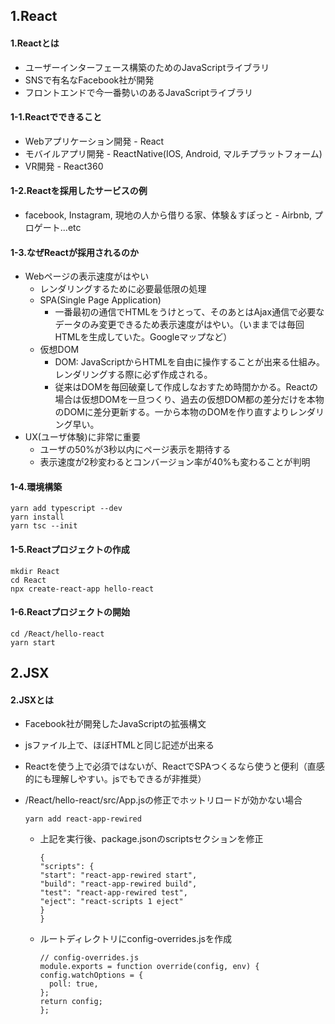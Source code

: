 ## 1.React

#### 1.Reactとは

- ユーザーインターフェース構築のためのJavaScriptライブラリ
- SNSで有名なFacebook社が開発
- フロントエンドで今一番勢いのあるJavaScriptライブラリ

#### 1-1.Reactでできること

- Webアプリケーション開発 - React
- モバイルアプリ開発 - ReactNative(IOS, Android, マルチプラットフォーム)
- VR開発 - React360

#### 1-2.Reactを採用したサービスの例

- facebook, Instagram, 現地の人から借りる家、体験＆すぽっと - Airbnb, プロゲート...etc

#### 1-3.なぜReactが採用されるのか

- Webページの表示速度がはやい
  - レンダリングするために必要最低限の処理
  - SPA(Single Page Application)
    - 一番最初の通信でHTMLをうけとって、そのあとはAjax通信で必要なデータのみ変更できるため表示速度がはやい。（いままでは毎回HTMLを生成していた。Googleマップなど）
  - 仮想DOM
    - DOM: JavaScriptからHTMLを自由に操作することが出来る仕組み。レンダリングする際に必ず作成される。
    - 従来はDOMを毎回破棄して作成しなおすため時間かかる。Reactの場合は仮想DOMを一旦つくり、過去の仮想DOM都の差分だけを本物のDOMに差分更新する。一から本物のDOMを作り直すよりレンダリング早い。
- UX(ユーザ体験)に非常に重要
  - ユーザの50%が3秒以内にページ表示を期待する
  - 表示速度が2秒変わるとコンバージョン率が40%も変わることが判明

#### 1-4.環境構築

```
yarn add typescript --dev
yarn install
yarn tsc --init
```

#### 1-5.Reactプロジェクトの作成

```
mkdir React
cd React
npx create-react-app hello-react
```

#### 1-6.Reactプロジェクトの開始

```
cd /React/hello-react
yarn start
```

## 2.JSX

#### 2.JSXとは

- Facebook社が開発したJavaScriptの拡張構文
- jsファイル上で、ほぼHTMLと同じ記述が出来る
- Reactを使う上で必須ではないが、ReactでSPAつくるなら使うと便利（直感的にも理解しやすい。jsでもできるが非推奨）

- /React/hello-react/src/App.jsの修正でホットリロードが効かない場合

  ```
  yarn add react-app-rewired
  ```

  - 上記を実行後、package.jsonのscriptsセクションを修正

    ```
    {
    "scripts": {
    "start": "react-app-rewired start",
    "build": "react-app-rewired build",
    "test": "react-app-rewired test",
    "eject": "react-scripts 1 eject"
    }
    }
    ```

  - ルートディレクトリにconfig-overrides.jsを作成
    ```
    // config-overrides.js
    module.exports = function override(config, env) {
    config.watchOptions = {
      poll: true,
    };
    return config;
    };
    ```
